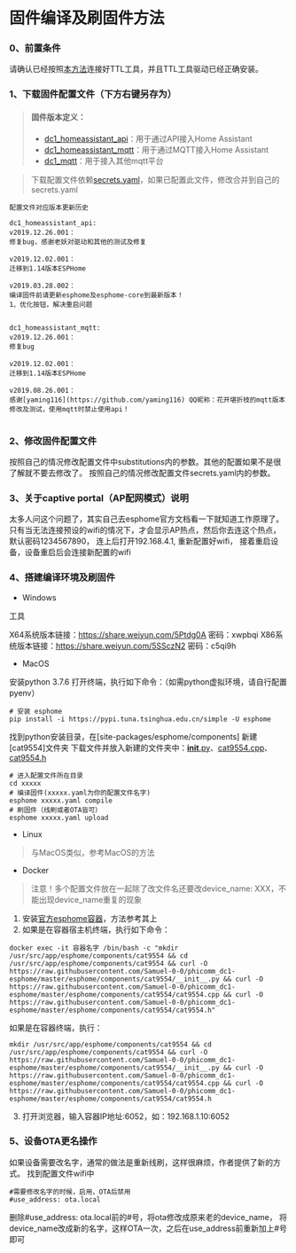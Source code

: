 # 固件编译及刷固件方法
### 0、前置条件
请确认已经按照[本方法](https://github.com/Samuel-0-0/phicomm_dc1-esphome/tree/master/cookbook)连接好TTL工具，并且TTL工具驱动已经正确安装。

### 1、下载固件配置文件（下方右键另存为）
> ####   固件版本定义：
> - [dc1_homeassistant_api](https://github.com/Samuel-0-0/phicomm_dc1-esphome/raw/master/yaml/dc1_homeassistant_api.yaml)：用于通过API接入Home Assistant
> - [dc1_homeassistant_mqtt](https://github.com/Samuel-0-0/phicomm_dc1-esphome/raw/master/yaml/dc1_homeassistant_mqtt.yaml)：用于通过MQTT接入Home Assistant
> - [dc1_mqtt](https://github.com/Samuel-0-0/phicomm_dc1-esphome/raw/master/yaml/dc1_mqtt.yaml)：用于接入其他mqtt平台

> 下载配置文件依赖[secrets.yaml](https://github.com/Samuel-0-0/phicomm_dc1-esphome/raw/master/yaml/secrets.yaml)，如果已配置此文件，修改合并到自己的secrets.yaml
```
配置文件对应版本更新历史

dc1_homeassistant_api:
v2019.12.26.001：
修复bug，感谢老妖对驱动和其他的测试及修复

v2019.12.02.001：
迁移到1.14版本ESPHome

v2019.03.28.002：
编译固件前请更新esphome及esphome-core到最新版本！
1、优化按钮，解决重启问题


dc1_homeassistant_mqtt:
v2019.12.26.001：
修复bug

v2019.12.02.001：
迁移到1.14版本ESPHome

v2019.08.26.001：
感谢[yaming116](https://github.com/yaming116) QQ昵称：花开堪折枝的mqtt版本修改及测试，使用mqtt时禁止使用api！


```

### 2、修改固件配置文件
按照自己的情况修改配置文件中substitutions内的参数。其他的配置如果不是很了解就不要去修改了。
按照自己的情况修改配置文件secrets.yaml内的参数。

### 3、关于captive portal（AP配网模式）说明
太多人问这个问题了，其实自己去esphome官方文档看一下就知道工作原理了。
只有当无法连接预设的wifi的情况下，才会显示AP热点，然后你去连这个热点，默认密码1234567890，
连上后打开192.168.4.1, 重新配置好wifi， 接着重启设备，设备重启后会连接新配置的wifi

### 4、搭建编译环境及刷固件

- Windows

工具

X64系统版本链接：https://share.weiyun.com/5Ptdg0A 密码：xwpbqi
X86系统版本链接：https://share.weiyun.com/5SSczN2 密码：c5qi9h


- MacOS

安装python 3.7.6
打开终端，执行如下命令：（如需python虚拟环境，请自行配置pyenv）

```
# 安装 esphome
pip install -i https://pypi.tuna.tsinghua.edu.cn/simple -U esphome
```

找到python安装目录，在[site-packages/esphome/components] 新建[cat9554]文件夹
下载文件并放入新建的文件夹中：[__init__.py](https://github.com/Samuel-0-0/phicomm_dc1-esphome/raw/master/esphome/components/cat9554/__init__.py)、[cat9554.cpp](https://github.com/Samuel-0-0/phicomm_dc1-esphome/raw/master/esphome/components/cat9554/cat9554.cpp)、[cat9554.h](https://github.com/Samuel-0-0/phicomm_dc1-esphome/raw/master/esphome/components/cat9554/cat9554.h)

```
# 进入配置文件所在目录
cd xxxxx
# 编译固件(xxxxx.yaml为你的配置文件名字)
esphome xxxxx.yaml compile
# 刷固件（线刷或者OTA皆可）
esphome xxxxx.yaml upload
```

- Linux

> 与MacOS类似，参考MacOS的方法

- Docker

> 注意！多个配置文件放在一起除了改文件名还要改device_name: XXX，不能出现device_name重复的现象
1. 安装[官方esphome容器](https://hub.docker.com/r/esphome/esphome)，方法参考其上
2. 如果是在容器宿主机终端，执行如下命令：
```
docker exec -it 容器名字 /bin/bash -c "mkdir /usr/src/app/esphome/components/cat9554 && cd /usr/src/app/esphome/components/cat9554 && curl -O https://raw.githubusercontent.com/Samuel-0-0/phicomm_dc1-esphome/master/esphome/components/cat9554/__init__.py && curl -O https://raw.githubusercontent.com/Samuel-0-0/phicomm_dc1-esphome/master/esphome/components/cat9554/cat9554.cpp && curl -O https://raw.githubusercontent.com/Samuel-0-0/phicomm_dc1-esphome/master/esphome/components/cat9554/cat9554.h"

```

如果是在容器终端，执行：
```
mkdir /usr/src/app/esphome/components/cat9554 && cd /usr/src/app/esphome/components/cat9554 && curl -O https://raw.githubusercontent.com/Samuel-0-0/phicomm_dc1-esphome/master/esphome/components/cat9554/__init__.py && curl -O https://raw.githubusercontent.com/Samuel-0-0/phicomm_dc1-esphome/master/esphome/components/cat9554/cat9554.cpp && curl -O https://raw.githubusercontent.com/Samuel-0-0/phicomm_dc1-esphome/master/esphome/components/cat9554/cat9554.h

```
3. 打开浏览器，输入容器IP地址:6052，如：192.168.1.10:6052

### 5、设备OTA更名操作

如果设备需要改名字，通常的做法是重新线刷，这样很麻烦，作者提供了新的方式。
找到配置文件wifi中
```
#需要修改名字的时候，启用，OTA后禁用
#use_address: ota.local
```
删除#use_address: ota.local前的#号，将ota修改成原来老的device_name，
将device_name改成新的名字，这样OTA一次，之后在use_address前重新加上#号即可

